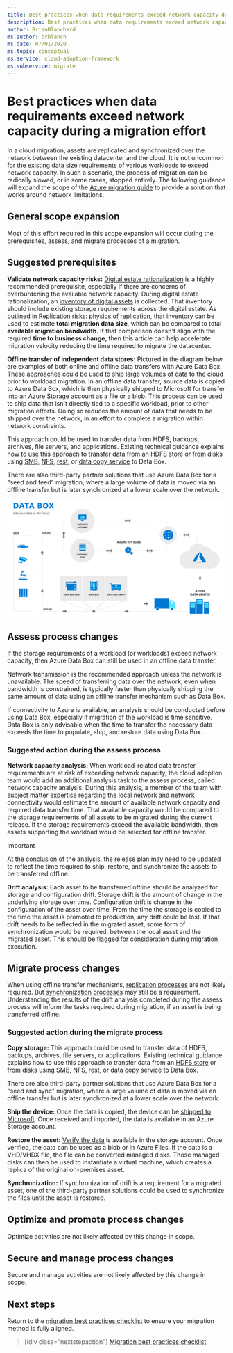 ```yaml
---
title: Best practices when data requirements exceed network capacity during a migration effort
description: Best practices when data requirements exceed network capacity during a migration effort
author: BrianBlanchard
ms.author: brblanch
ms.date: 07/01/2020
ms.topic: conceptual
ms.service: cloud-adoption-framework
ms.subservice: migrate
---
```


<!-- cSpell:ignore HDFS databox VHDX -->

# Best practices when data requirements exceed network capacity during a migration effort

In a cloud migration, assets are replicated and synchronized over the network between the existing datacenter and the cloud. It is not uncommon for the existing data size requirements of various workloads to exceed network capacity. In such a scenario, the process of migration can be radically slowed, or in some cases, stopped entirely. The following guidance will expand the scope of the [Azure migration guide](../azure-migration-guide/index.md) to provide a solution that works around network limitations.

## General scope expansion

Most of this effort required in this scope expansion will occur during the prerequisites, assess, and migrate processes of a migration.

## Suggested prerequisites

**Validate network capacity risks:** [Digital estate rationalization](../../digital-estate/rationalize.md) is a highly recommended prerequisite, especially if there are concerns of overburdening the available network capacity. During digital estate rationalization, an [inventory of digital assets](../../digital-estate/inventory.md) is collected. That inventory should include existing storage requirements across the digital estate. As outlined in [Replication risks: physics of replication](../migration-considerations/migrate/replicate.md#replication-risks---physics-of-replication), that inventory can be used to estimate **total migration data size**, which can be compared to total **available migration bandwidth**. If that comparison doesn't align with the required **time to business change**, then this article can help accelerate migration velocity reducing the time required to migrate the datacenter.

**Offline transfer of independent data stores:** Pictured in the diagram below are examples of both online and offline data transfers with Azure Data Box. These approaches could be used to ship large volumes of data to the cloud prior to workload migration. In an offline data transfer, source data is copied to Azure Data Box, which is then physically shipped to Microsoft for transfer into an Azure Storage account as a file or a blob. This process can be used to ship data that isn't directly tied to a specific workload, prior to other migration efforts. Doing so reduces the amount of data that needs to be shipped over the network, in an effort to complete a migration within network constraints.

This approach could be used to transfer data from HDFS, backups, archives, file servers, and applications. Existing technical guidance explains how to use this approach to transfer data from an [HDFS store](https://docs.microsoft.com/azure/storage/blobs/data-lake-storage-migrate-on-premises-hdfs-cluster) or from disks using [SMB](https://docs.microsoft.com/azure/databox/data-box-deploy-copy-data), [NFS](https://docs.microsoft.com/azure/databox/data-box-deploy-copy-data-via-nfs), [rest](https://docs.microsoft.com/azure/databox/data-box-deploy-copy-data-via-rest), or [data copy service](https://docs.microsoft.com/azure/databox/data-box-deploy-copy-data-via-copy-service) to Data Box.

There are also third-party partner solutions that use Azure Data Box for a "seed and feed" migration, where a large volume of data is moved via an offline transfer but is later synchronized at a lower scale over the network.

![Offline and online data transfer with Azure Data Box](../../_images/migrate/data-box.png)

## Assess process changes

If the storage requirements of a workload (or workloads) exceed network capacity, then Azure Data Box can still be used in an offline data transfer.

Network transmission is the recommended approach unless the network is unavailable. The speed of transferring data over the network, even when bandwidth is constrained, is typically faster than physically shipping the same amount of data using an offline transfer mechanism such as Data Box.

If connectivity to Azure is available, an analysis should be conducted before using Data Box, especially if migration of the workload is time sensitive. Data Box is only advisable when the time to transfer the necessary data exceeds the time to populate, ship, and restore data using Data Box.

### Suggested action during the assess process

**Network capacity analysis:** When workload-related data transfer requirements are at risk of exceeding network capacity, the cloud adoption team would add an additional analysis task to the assess process, called network capacity analysis. During this analysis, a member of the team with subject matter expertise regarding the local network and network connectivity would estimate the amount of available network capacity and required data transfer time. That available capacity would be compared to the storage requirements of all assets to be migrated during the current release. If the storage requirements exceed the available bandwidth, then assets supporting the workload would be selected for offline transfer.

> [!IMPORTANT]
> At the conclusion of the analysis, the release plan may need to be updated to reflect the time required to ship, restore, and synchronize the assets to be transferred offline.

**Drift analysis:** Each asset to be transferred offline should be analyzed for storage and configuration drift. Storage drift is the amount of change in the underlying storage over time. Configuration drift is change in the configuration of the asset over time. From the time the storage is copied to the time the asset is promoted to production, any drift could be lost. If that drift needs to be reflected in the migrated asset, some form of synchronization would be required, between the local asset and the migrated asset. This should be flagged for consideration during migration execution.

## Migrate process changes

When using offline transfer mechanisms, [replication processes](../migration-considerations/migrate/replicate.md) are not likely required. But [synchronization processes](../migration-considerations/migrate/replicate.md) may still be a requirement. Understanding the results of the drift analysis completed during the assess process will inform the tasks required during migration, if an asset is being transferred offline.

### Suggested action during the migrate process

**Copy storage:** This approach could be used to transfer data of HDFS, backups, archives, file servers, or applications. Existing technical guidance explains how to use this approach to transfer data from an [HDFS store](https://docs.microsoft.com/azure/storage/blobs/data-lake-storage-migrate-on-premises-hdfs-cluster) or from disks using [SMB](https://docs.microsoft.com/azure/databox/data-box-deploy-copy-data), [NFS](https://docs.microsoft.com/azure/databox/data-box-deploy-copy-data-via-nfs), [rest](https://docs.microsoft.com/azure/databox/data-box-deploy-copy-data-via-rest), or [data copy service](https://docs.microsoft.com/azure/databox/data-box-deploy-copy-data-via-copy-service) to Data Box.

There are also third-party partner solutions that use Azure Data Box for a "seed and sync" migration, where a large volume of data is moved via an offline transfer but is later synchronized at a lower scale over the network.

**Ship the device:** Once the data is copied, the device can be [shipped to Microsoft](https://docs.microsoft.com/azure/databox/data-box-deploy-picked-up). Once received and imported, the data is available in an Azure Storage account.

**Restore the asset:** [Verify the data](https://docs.microsoft.com/azure/databox/data-box-deploy-picked-up#verify-data-upload-to-azure) is available in the storage account. Once verified, the data can be used as a blob or in Azure Files. If the data is a VHD/VHDX file, the file can be converted managed disks. Those managed disks can then be used to instantiate a virtual machine, which creates a replica of the original on-premises asset.

**Synchronization:** If synchronization of drift is a requirement for a migrated asset, one of the third-party partner solutions could be used to synchronize the files until the asset is restored.

## Optimize and promote process changes

Optimize activities are not likely affected by this change in scope.

## Secure and manage process changes

Secure and manage activities are not likely affected by this change in scope.

## Next steps

Return to the [migration best practices checklist](./index.md) to ensure your migration method is fully aligned.

> [!div class="nextstepaction"]
> [Migration best practices checklist](./index.md)
